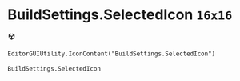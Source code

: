 # BuildSettings.SelectedIcon `16x16`
<img src="/img/BuildSettings.SelectedIcon.png" width=16 height=16>

``` CSharp
EditorGUIUtility.IconContent("BuildSettings.SelectedIcon")
```
```
BuildSettings.SelectedIcon
```

